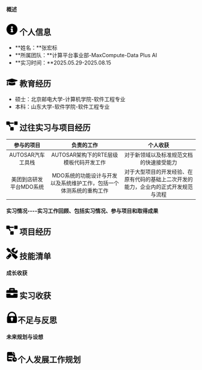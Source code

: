 #### 概述

 ## <img src="assets/info-circle-solid.svg" width="30px"> 个人信息 

 - **姓名：**张宏标
 - **所属团队：**计算平台事业部-MaxCompute-Data Plus AI
 - **实习时间：**2025.05.29-2025.08.15

## <img src="assets/graduation-cap-solid.svg" width="30px"> 教育经历

- 硕士：北京邮电大学-计算机学院-软件工程专业
- 本科：山东大学-软件学院-软件工程专业

## <img src="assets/project-diagram-solid.svg" width="30px"> 过往实习与项目经历

|       参与的项目        |                          负责的工作                          |                           个人收获                           |
| :---------------------: | :----------------------------------------------------------: | :----------------------------------------------------------: |
|    AUTOSAR汽车工具栈    |            AUTOSAR架构下的RTE层级模板代码开发工作            |           对于新领域以及标准规范文档的快速接受能力           |
| 美团到店研发平台MDO系统 | MDO系统的功能设计与开发以及系统维护工作，包括一个体测系统的重构工作 | 对于大型项目的开发经验、在原有代码的基础上二次开发的能力，企业内的正式开发规范与流程 |

#### 实习情况----实习工作回顾、包括实习情况、参与项目和取得成果

## <img src="assets/project-diagram-solid.svg" width="30px"> 项目经历



## <img src="assets/tools-solid.svg" width="30px"> 技能清单

#### 成长收获

## <img src="assets/briefcase-solid.svg" width="30px"> 实习收获

## <img src="assets/defect.svg" width=30px>不足与反思

#### 未来规划与设想

## <img src="assets/future.svg" width=30px>个人发展工作规划